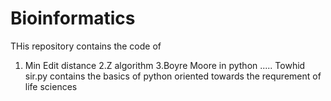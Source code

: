 # Bioinformatics
THis repository contains the code of 
1. Min Edit distance
2.Z algorithm
3.Boyre Moore 
in python ..... 
Towhid sir.py contains the basics of python oriented towards the requrement of life sciences
